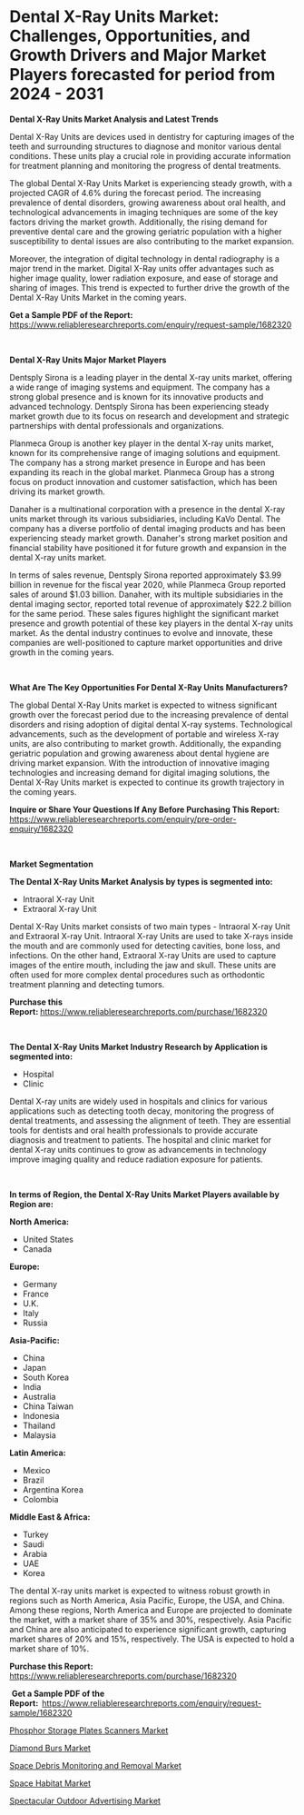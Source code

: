 <p><h1>Dental X-Ray Units Market: Challenges, Opportunities, and Growth Drivers and Major Market Players forecasted for period from 2024 - 2031</h1></p><p><strong>Dental X-Ray Units Market Analysis and Latest Trends</strong></p>
<p><p>Dental X-Ray Units are devices used in dentistry for capturing images of the teeth and surrounding structures to diagnose and monitor various dental conditions. These units play a crucial role in providing accurate information for treatment planning and monitoring the progress of dental treatments.</p><p>The global Dental X-Ray Units Market is experiencing steady growth, with a projected CAGR of 4.6% during the forecast period. The increasing prevalence of dental disorders, growing awareness about oral health, and technological advancements in imaging techniques are some of the key factors driving the market growth. Additionally, the rising demand for preventive dental care and the growing geriatric population with a higher susceptibility to dental issues are also contributing to the market expansion.</p><p>Moreover, the integration of digital technology in dental radiography is a major trend in the market. Digital X-Ray units offer advantages such as higher image quality, lower radiation exposure, and ease of storage and sharing of images. This trend is expected to further drive the growth of the Dental X-Ray Units Market in the coming years.</p></p>
<p><strong>Get a Sample PDF of the Report:&nbsp;</strong> <a href="https://www.reliableresearchreports.com/enquiry/request-sample/1682320">https://www.reliableresearchreports.com/enquiry/request-sample/1682320</a></p>
<p>&nbsp;</p>
<p><strong>Dental X-Ray Units Major Market Players</strong></p>
<p><p>Dentsply Sirona is a leading player in the dental X-ray units market, offering a wide range of imaging systems and equipment. The company has a strong global presence and is known for its innovative products and advanced technology. Dentsply Sirona has been experiencing steady market growth due to its focus on research and development and strategic partnerships with dental professionals and organizations.</p><p>Planmeca Group is another key player in the dental X-ray units market, known for its comprehensive range of imaging solutions and equipment. The company has a strong market presence in Europe and has been expanding its reach in the global market. Planmeca Group has a strong focus on product innovation and customer satisfaction, which has been driving its market growth.</p><p>Danaher is a multinational corporation with a presence in the dental X-ray units market through its various subsidiaries, including KaVo Dental. The company has a diverse portfolio of dental imaging products and has been experiencing steady market growth. Danaher's strong market position and financial stability have positioned it for future growth and expansion in the dental X-ray units market.</p><p>In terms of sales revenue, Dentsply Sirona reported approximately $3.99 billion in revenue for the fiscal year 2020, while Planmeca Group reported sales of around $1.03 billion. Danaher, with its multiple subsidiaries in the dental imaging sector, reported total revenue of approximately $22.2 billion for the same period. These sales figures highlight the significant market presence and growth potential of these key players in the dental X-ray units market. As the dental industry continues to evolve and innovate, these companies are well-positioned to capture market opportunities and drive growth in the coming years.</p></p>
<p>&nbsp;</p>
<p><strong>What Are The Key Opportunities For Dental X-Ray Units Manufacturers?</strong></p>
<p><p>The global Dental X-Ray Units market is expected to witness significant growth over the forecast period due to the increasing prevalence of dental disorders and rising adoption of digital dental X-ray systems. Technological advancements, such as the development of portable and wireless X-ray units, are also contributing to market growth. Additionally, the expanding geriatric population and growing awareness about dental hygiene are driving market expansion. With the introduction of innovative imaging technologies and increasing demand for digital imaging solutions, the Dental X-Ray Units market is expected to continue its growth trajectory in the coming years.</p></p>
<p><strong>Inquire or Share Your Questions If Any Before Purchasing This Report:</strong> <a href="https://www.reliableresearchreports.com/enquiry/pre-order-enquiry/1682320">https://www.reliableresearchreports.com/enquiry/pre-order-enquiry/1682320</a></p>
<p>&nbsp;</p>
<p><strong>Market Segmentation</strong></p>
<p><strong>The Dental X-Ray Units Market Analysis by types is segmented into:</strong></p>
<p><ul><li>Intraoral X-ray Unit</li><li>Extraoral X-ray Unit</li></ul></p>
<p><p>Dental X-Ray Units market consists of two main types - Intraoral X-ray Unit and Extraoral X-ray Unit. Intraoral X-ray Units are used to take X-rays inside the mouth and are commonly used for detecting cavities, bone loss, and infections. On the other hand, Extraoral X-ray Units are used to capture images of the entire mouth, including the jaw and skull. These units are often used for more complex dental procedures such as orthodontic treatment planning and detecting tumors.</p></p>
<p><strong>Purchase this Report:&nbsp;</strong><a href="https://www.reliableresearchreports.com/purchase/1682320">https://www.reliableresearchreports.com/purchase/1682320</a></p>
<p>&nbsp;</p>
<p><strong>The Dental X-Ray Units Market Industry Research by Application is segmented into:</strong></p>
<p><ul><li>Hospital</li><li>Clinic</li></ul></p>
<p><p>Dental X-ray units are widely used in hospitals and clinics for various applications such as detecting tooth decay, monitoring the progress of dental treatments, and assessing the alignment of teeth. They are essential tools for dentists and oral health professionals to provide accurate diagnosis and treatment to patients. The hospital and clinic market for dental X-ray units continues to grow as advancements in technology improve imaging quality and reduce radiation exposure for patients.</p></p>
<p>&nbsp;</p>
<p><strong>In terms of Region, the Dental X-Ray Units Market Players available by Region are:</strong></p>
<p>
    <p> <strong> North America: </strong>
        <ul>
            <li>United States</li>
            <li>Canada</li>
        </ul>
        </p> 
    <p> <strong> Europe: </strong>
        <ul>
            <li>Germany</li>
            <li>France</li>
            <li>U.K.</li>
            <li>Italy</li>
            <li>Russia</li>
        </ul>
        </p> 
    <p> <strong> Asia-Pacific: </strong>
        <ul>
            <li>China</li>
            <li>Japan</li>
            <li>South Korea</li>
            <li>India</li>
            <li>Australia</li>
            <li>China Taiwan</li>
            <li>Indonesia</li>
            <li>Thailand</li>
            <li>Malaysia</li>
        </ul>
        </p> 
    <p> <strong> Latin America: </strong>
        <ul>
            <li>Mexico</li>
            <li>Brazil</li>
            <li>Argentina Korea</li>
            <li>Colombia</li>
        </ul>
        </p> 
    <p> <strong> Middle East & Africa: </strong>
        <ul>
            <li>Turkey</li>
            <li>Saudi</li>
            <li>Arabia</li>
            <li>UAE</li>
            <li>Korea</li>
        </ul>
    </p>
    </p>
<p><p>The dental X-ray units market is expected to witness robust growth in regions such as North America, Asia Pacific, Europe, the USA, and China. Among these regions, North America and Europe are projected to dominate the market, with a market share of 35% and 30%, respectively. Asia Pacific and China are also anticipated to experience significant growth, capturing market shares of 20% and 15%, respectively. The USA is expected to hold a market share of 10%.</p></p>
<p><strong>Purchase this Report: </strong><a href="https://www.reliableresearchreports.com/purchase/1682320">https://www.reliableresearchreports.com/purchase/1682320</a></p>
<p>&nbsp;<strong>Get a Sample PDF of the Report:&nbsp;&nbsp;</strong><a href="https://www.reliableresearchreports.com/enquiry/request-sample/1682320">https://www.reliableresearchreports.com/enquiry/request-sample/1682320</a></p>
<p><strong></strong></p>
<p><p><a href="https://github.com/Alonsoolds3wq1d81czn8rbol/Market-Research-Report-List-1/blob/main/phosphor-storage-plates-scanners-market.md">Phosphor Storage Plates Scanners Market</a></p><p><a href="https://github.com/yemakinde/Market-Research-Report-List-1/blob/main/diamond-burs-market.md">Diamond Burs Market</a></p><p><a href="https://medium.com/p/d7d4ccfc0f76/edit">Space Debris Monitoring and Removal Market</a></p><p><a href="https://medium.com/p/c288ce2b8ce7/edit">Space Habitat Market</a></p><p><a href="https://medium.com/p/917b9f7a016c/edit">Spectacular Outdoor Advertising Market</a></p></p>